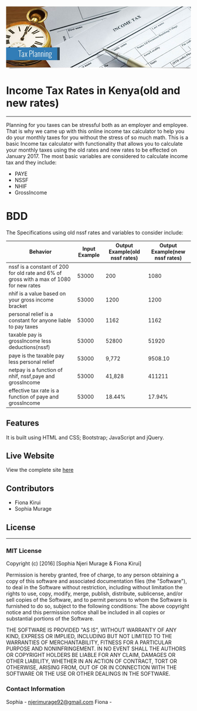 ![alt text](https://github.com/FionaKirui/Income-tax/blob/gh-pages/images/readme/tax_planning_banner.jpg)
# Income Tax Rates in Kenya(old and new rates)
----------------------------------------------------------------------------------------------------
Planning for you taxes can be stressful both as an employer and employee. That is why we came up with this online income tax calculator to help you do your monthly taxes for you without the stress of so much math.
This is a basic Income tax calculator with functionality that allows you to calculate your monthly taxes using the old rates and new rates to be effected on January 2017.
The most basic variables are considered to calculate income tax and they include: 
 - PAYE
 - NSSF
 - NHIF
 - GrossIncome

# BDD
The Specifications using old nssf rates and variables to consider include:

| Behavior | Input Example | Output Example(old nssf rates) | Output Example(new nssf rates) |
| ---------| ------------- | ------------------------------ | ------------------------------ |
| nssf is a constant of 200 for old rate and 6% of gross with a max of 1080 for new rates | 53000 | 200 | 1080 |
| nhif is a value based on your gross income bracket | 53000 | 1200 | 1200 |
| personal relief is a constant for anyone liable to pay taxes | 53000 | 1162  | 1162 |
| taxable pay is grossIncome less  deductions(nssf) | 53000 | 52800 | 51920 |
| paye is the taxable pay less personal relief | 53000 | 9,772 | 9508.10 |
| netpay is a function of nhif, nssf,paye and grossIncome | 53000 | 41,828 | 411211 |
| effective tax rate is a function of paye and grossIncome | 53000 | 18.44% | 17.94% |

## Features
It is built using HTML and CSS; Bootstrap; JavaScript and jQuery.

## Live Website 
View the complete site [here]()

## Contributors
 - Fiona Kirui
 - Sophia Murage	

## License
---------
### MIT License

Copyright (c) [2016] [Sophia Njeri Murage & Fiona Kirui]

Permission is hereby granted, free of charge, to any person obtaining a copy
of this software and associated documentation files (the "Software"), to deal
in the Software without restriction, including without limitation the rights
to use, copy, modify, merge, publish, distribute, sublicense, and/or sell
copies of the Software, and to permit persons to whom the Software is
furnished to do so, subject to the following conditions:
The above copyright notice and this permission notice shall be included in all
copies or substantial portions of the Software.

THE SOFTWARE IS PROVIDED "AS IS", WITHOUT WARRANTY OF ANY KIND, EXPRESS OR
IMPLIED, INCLUDING BUT NOT LIMITED TO THE WARRANTIES OF MERCHANTABILITY,
FITNESS FOR A PARTICULAR PURPOSE AND NONINFRINGEMENT. IN NO EVENT SHALL THE
AUTHORS OR COPYRIGHT HOLDERS BE LIABLE FOR ANY CLAIM, DAMAGES OR OTHER
LIABILITY, WHETHER IN AN ACTION OF CONTRACT, TORT OR OTHERWISE, ARISING FROM,
OUT OF OR IN CONNECTION WITH THE SOFTWARE OR THE USE OR OTHER DEALINGS IN THE
SOFTWARE.


### Contact Information
Sophia - njerimurage92@gmail.com
Fiona -

